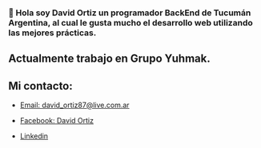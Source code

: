 ### 👋 Hola soy David Ortiz un programador BackEnd de Tucumán Argentina, al cual le gusta mucho el desarrollo web utilizando las mejores prácticas.

## Actualmente trabajo en Grupo Yuhmak.

## Mi contacto:
- [Email: david_ortiz87@live.com.ar](mailto:david_ortiz87@live.com.ar)

- [Facebook: David Ortiz](https://www.facebook.com/profile.php?id=100066432759773)

- [Linkedin ](https://www.linkedin.com/in/david-ortiz-62888621a/)
